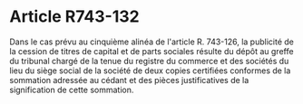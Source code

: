 # Article R743-132

Dans le cas prévu au cinquième alinéa de l'article R. 743-126, la publicité de la cession de titres de capital et de parts sociales résulte du dépôt au greffe du tribunal chargé de la tenue du registre du commerce et des sociétés du lieu du siège social de la société de deux copies certifiées conformes de la sommation adressée au cédant et des pièces justificatives de la signification de cette sommation.